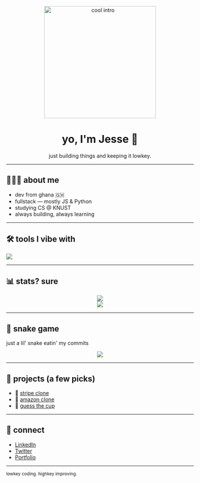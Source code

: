 <!-- Banner -->
<div align="center">
  <img src="https://media.giphy.com/media/L1R1tvI9svkIWwpVYr/giphy.gif" width="300" alt="cool intro" />
</div>

<h1 align="center">yo, I'm Jesse 👾</h1>
<p align="center">just building things and keeping it lowkey.</p>

---

## 👨🏽‍💻 about me

- dev from ghana 🇬🇭
- fullstack — mostly JS & Python
- studying CS @ KNUST
- always building, always learning

---

## 🛠️ tools I vibe with

<p align="left">
  <img src="https://skillicons.dev/icons?i=js,ts,vue,nuxt,react,nodejs,python,mongodb,html,css,tailwind,git,github,vscode" />
</p>

---

## 📊 stats? sure

<div align="center">
  <img src="https://github-readme-stats.vercel.app/api?username=jessesarfoboateng&show_icons=true&theme=tokyonight&hide_title=true" />
  <br />
  <img src="https://github-readme-streak-stats.herokuapp.com?user=jessesarfoboateng&theme=tokyonight" />
</div>

---

## 🐍 snake game

just a lil' snake eatin' my commits

<div align="center">
  <img src="https://github.com/jessesarfoboateng/jessesarfoboateng/raw/output/github-contribution-grid-snake.svg" />
</div>

---

## 📂 projects (a few picks)

- 🔗 [stripe clone](https://github.com/jessesarfoboateng/stripe-clone)
- 🔗 [amazon clone](https://github.com/jessesarfoboateng/amazon-clone)
- 🔗 [guess the cup](https://github.com/jessesarfoboateng/guess-the-cup)

---

## 📡 connect

- [LinkedIn](https://linkedin.com/in/your-link)
- [Twitter](https://twitter.com/your-handle)
- [Portfolio](https://yourwebsite.com)

---

<sub>lowkey coding. highkey improving.</sub>
